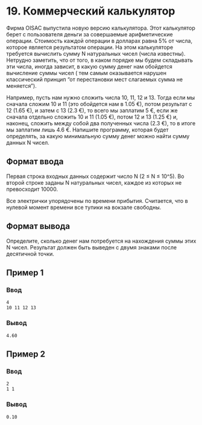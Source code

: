 # 19. Коммерческий калькулятор

Фирма OISAC выпустила новую версию калькулятора. Этот калькулятор берет с пользователя деньги за совершаемые
арифметические операции. Стоимость каждой операции в долларах равна 5% от числа, которое является результатом операции.
На этом калькуляторе требуется вычислить сумму N натуральных чисел (числа известны). Нетрудно заметить, что от того, в
каком порядке мы будем складывать эти числа, иногда зависит, в какую сумму денег нам обойдется вычисление суммы чисел (
тем самым оказывается нарушен классический принцип “от перестановки мест слагаемых сумма не меняется”).

Например, пусть нам нужно сложить числа 10, 11, 12 и 13. Тогда если мы сначала сложим 10 и 11 (это обойдется нам в 1.05
€), потом результат с 12 (1.65 €), и затем с 13 (2.3 €), то всего мы заплатим 5 €, если же сначала отдельно сложить 10 и
11 (1.05 €), потом 12 и 13 (1.25 €) и, наконец, сложить между собой два полученных числа (2.3 €), то в итоге мы заплатим
лишь 4.6 €. Напишите программу, которая будет определять, за какую минимальную сумму денег можно найти сумму данных N
чисел.

## Формат ввода

Первая строка входных данных содержит число N (2 ≤ N ≤ 10^5). Во второй строке заданы N натуральных чисел, каждое из
которых не превосходит 10000.

Все электрички упорядочены по времени прибытия. Считается, что в нулевой момент времени все тупики на вокзале свободны.

## Формат вывода

Определите, сколько денег нам потребуется на нахождения суммы этих N чисел. Результат должен быть выведен с двумя
знаками после десятичной точки.

## Пример 1

### Ввод

    4
    10 11 12 13

### Вывод

    4.60

## Пример 2

### Ввод

    2
    1 1

### Вывод

    0.10


